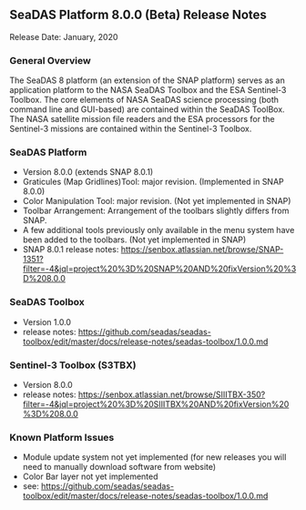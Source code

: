 SeaDAS Platform 8.0.0 (Beta) Release Notes
--------------------------------

Release Date: January, 2020

### General Overview
The SeaDAS 8 platform (an extension of the SNAP platform) serves as an application platform to the NASA SeaDAS Toolbox 
and the ESA Sentinel-3 Toolbox.  The core elements of NASA SeaDAS science processing (both command line and GUI-based) 
are contained within the SeaDAS ToolBox. The NASA satellite mission file readers and the ESA processors for the 
Sentinel-3 missions are contained within the Sentinel-3 Toolbox.  


### SeaDAS Platform
* Version 8.0.0 (extends SNAP 8.0.1)
* Graticules (Map Gridlines)Tool: major revision.  (Implemented in SNAP 8.0.0)
* Color Manipulation Tool: major revision.  (Not yet implemented in SNAP)
* Toolbar Arrangement: Arrangement of the toolbars slightly differs from SNAP.  
* A few additional tools previously only available in the menu system have been added to the toolbars. (Not yet implemented in SNAP)
* SNAP 8.0.1 release notes: https://senbox.atlassian.net/browse/SNAP-1351?filter=-4&jql=project%20%3D%20SNAP%20AND%20fixVersion%20%3D%208.0.0


### SeaDAS Toolbox
* Version 1.0.0
* release notes: https://github.com/seadas/seadas-toolbox/edit/master/docs/release-notes/seadas-toolbox/1.0.0.md


### Sentinel-3 Toolbox (S3TBX)
* Version 8.0.0
* release notes: https://senbox.atlassian.net/browse/SIIITBX-350?filter=-4&jql=project%20%3D%20SIIITBX%20AND%20fixVersion%20%3D%208.0.0


### Known Platform Issues
* Module update system not yet implemented (for new releases you will need to manually download software from website)
* Color Bar layer not yet implemented
* see: https://github.com/seadas/seadas-toolbox/edit/master/docs/release-notes/seadas-toolbox/1.0.0.md


















